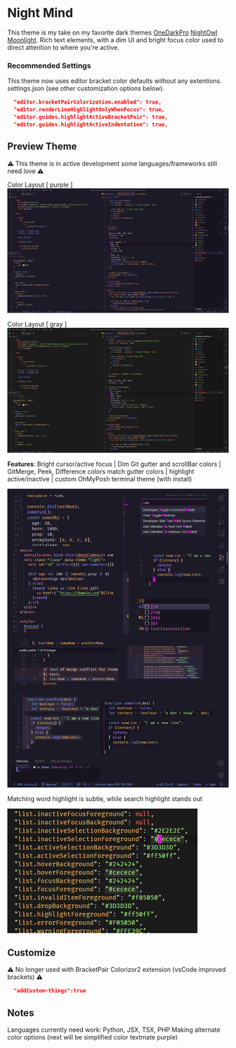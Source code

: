 # Night Mind

This theme is my take on my favorite dark themes [OneDarkPro](#) [NightOwl](#) [Moonlight](#). Rich text elements, with a dim UI and bright focus color used to direct attention to where you're active.

### Recommended Settings

This theme now uses editor bracket color defaults without any extentions.
settings.json (see other customization options below).

```json
  "editor.bracketPairColorization.enabled": true,
  "editor.renderLineHighlightOnlyWhenFocus": true,
  "editor.guides.highlightActiveBracketPair": true,
  "editor.guides.highlightActiveIndentation": true,
```

## Preview Theme

⚠ This theme is in active development some languages/frameworks still need love ⚠

Color Layout [ purple ]
[![](https://raw.githubusercontent.com/b1mind/night-mind-theme/develop/images/purple-main.png)](https://raw.githubusercontent.com/b1mind/night-mind-theme/develop/images/purple-main.png)

Color Layout [ gray ]
[![](https://raw.githubusercontent.com/b1mind/night-mind-theme/develop/images/main.png)](https://raw.githubusercontent.com/b1mind/night-mind-theme/develop/images/main.png)

**Features**: Bright cursor/active focus | Dim Git gutter and scrollBar colors | GitMerge, Peek, Difference colors match gutter colors | highlight active/inactive | custom OhMyPosh terminal theme (with install)

[![](https://raw.githubusercontent.com/b1mind/night-mind-theme/develop/images/editor-focus.png)](https://raw.githubusercontent.com/b1mind/night-mind-theme/develop/images/editor-focus.png)

Matching word highlight is subtle, while search highlight stands out

[![](https://raw.githubusercontent.com/b1mind/night-mind-theme/develop/images/highlight.gif)](https://raw.githubusercontent.com/b1mind/night-mind-theme/develop/images/highlight.gif)

## Customize

⚠ No longer used with BracketPair Colorizor2 extension (vsCode improved brackets) ⚠

```json
  "addCustom-things":true
```

## Notes

Languages currently need work: Python, JSX, TSX, PHP
Making alternate color options (next will be simplified color textmate purple)
